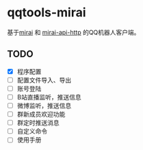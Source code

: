 # qqtools-mirai

基于[mirai](https://github.com/mamoe/mirai)
和
[mirai-api-http](https://github.com/mamoe/mirai-api-http)
的QQ机器人客户端。

## TODO

* [x] 程序配置
* [ ] 配置文件导入、导出
* [ ] 账号登陆
* [ ] B站直播监听，推送信息
* [ ] 微博监听，推送信息
* [ ] 群新成员欢迎功能
* [ ] 群定时推送消息
* [ ] 自定义命令
* [ ] 使用手册